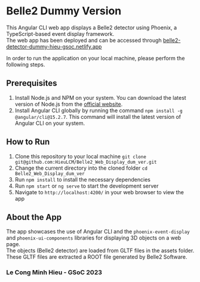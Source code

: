 # Belle2 Dummy Version

This Angular CLI web app displays a Belle2 detector using Phoenix, a TypeScript-based event display framework.
<br>
The web app has been deployed and can be accessed through [belle2-detector-dummy-hieu-gsoc.netlify.app](https://belle2-detector-dummy-hieu-gsoc.netlify.app/)

In order to run the application on your local machine, please perform the following steps.
<br>
## Prerequisites

1. Install Node.js and NPM on your system. You can download the latest version of Node.js from the [official website](https://nodejs.org/en/download/).
2. Install Angular CLI globally by running the command `npm install -g @angular/cli@15.2.7`. This command will install the latest version of Angular CLI on your system.

## How to Run

1. Clone this repository to your local machine
```git clone git@github.com:HieuLCM/Belle2_Web_Display_dum_ver.git```
2. Change the current directory into the cloned folder
```cd Belle2_Web_Display_dum_ver```
3. Run `npm install` to install the necessary dependencies
4. Run `npm start` or `ng serve` to start the development server
5. Navigate to `http://localhost:4200/` in your web browser to view the app

## About the App
The app showcases the use of Angular CLI and the `phoenix-event-display` and `phoenix-ui-components` libraries for displaying 3D objects on a web page.
<br>
The objects (Belle2 detector) are loaded from GLTF files in the assets folder. These GLTF files are extracted a ROOT file generated by Belle2 Software.

### Le Cong Minh Hieu - GSoC 2023
